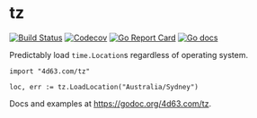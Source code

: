 # tz
[![Build Status](https://img.shields.io/travis/leighmcculloch/go-tz.svg)](https://travis-ci.org/leighmcculloch/go-tz)
[![Codecov](https://img.shields.io/codecov/c/github/leighmcculloch/go-tz.svg)](https://codecov.io/gh/leighmcculloch/go-tz)
[![Go Report Card](https://goreportcard.com/badge/github.com/leighmcculloch/go-tz)](https://goreportcard.com/report/github.com/leighmcculloch/go-tz)
[![Go docs](https://img.shields.io/badge/godoc-reference-blue.svg)](https://godoc.org/4d63.com/tz)

Predictably load `time.Location`s regardless of operating system.

```
import "4d63.com/tz"
```

```
loc, err := tz.LoadLocation("Australia/Sydney")
```

Docs and examples at https://godoc.org/4d63.com/tz.
